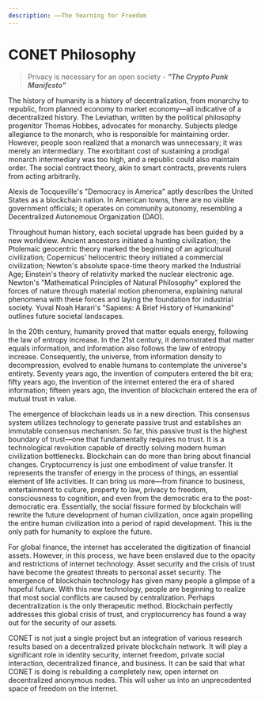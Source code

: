 ```yaml
---
description: ——The Yearning for Freedom
---
```


# CONET Philosophy

> Privacy is necessary for an open society - _**"The Crypto Punk Manifesto"**_

The history of humanity is a history of decentralization, from monarchy to republic, from planned economy to market economy—all indicative of a decentralized history. The Leviathan, written by the political philosophy progenitor Thomas Hobbes, advocates for monarchy. Subjects pledge allegiance to the monarch, who is responsible for maintaining order. However, people soon realized that a monarch was unnecessary; it was merely an intermediary. The exorbitant cost of sustaining a prodigal monarch intermediary was too high, and a republic could also maintain order. The social contract theory, akin to smart contracts, prevents rulers from acting arbitrarily.

Alexis de Tocqueville's "Democracy in America" aptly describes the United States as a blockchain nation. In American towns, there are no visible government officials; it operates on community autonomy, resembling a Decentralized Autonomous Organization (DAO).

Throughout human history, each societal upgrade has been guided by a new worldview. Ancient ancestors initiated a hunting civilization; the Ptolemaic geocentric theory marked the beginning of an agricultural civilization; Copernicus' heliocentric theory initiated a commercial civilization; Newton's absolute space-time theory marked the Industrial Age; Einstein's theory of relativity marked the nuclear electronic age. Newton's "Mathematical Principles of Natural Philosophy" explored the forces of nature through material motion phenomena, explaining natural phenomena with these forces and laying the foundation for industrial society. Yuval Noah Harari's "Sapiens: A Brief History of Humankind" outlines future societal landscapes.

In the 20th century, humanity proved that matter equals energy, following the law of entropy increase. In the 21st century, it demonstrated that matter equals information, and information also follows the law of entropy increase. Consequently, the universe, from information density to decompression, evolved to enable humans to contemplate the universe's entirety. Seventy years ago, the invention of computers entered the bit era; fifty years ago, the invention of the internet entered the era of shared information; fifteen years ago, the invention of blockchain entered the era of mutual trust in value.

The emergence of blockchain leads us in a new direction. This consensus system utilizes technology to generate passive trust and establishes an immutable consensus mechanism. So far, this passive trust is the highest boundary of trust—one that fundamentally requires no trust. It is a technological revolution capable of directly solving modern human civilization bottlenecks. Blockchain can do more than bring about financial changes. Cryptocurrency is just one embodiment of value transfer. It represents the transfer of energy in the process of things, an essential element of life activities. It can bring us more—from finance to business, entertainment to culture, property to law, privacy to freedom, consciousness to cognition, and even from the democratic era to the post-democratic era. Essentially, the social fissure formed by blockchain will rewrite the future development of human civilization, once again propelling the entire human civilization into a period of rapid development. This is the only path for humanity to explore the future.

For global finance, the internet has accelerated the digitization of financial assets. However, in this process, we have been enslaved due to the opacity and restrictions of internet technology. Asset security and the crisis of trust have become the greatest threats to personal asset security. The emergence of blockchain technology has given many people a glimpse of a hopeful future. With this new technology, people are beginning to realize that most social conflicts are caused by centralization. Perhaps decentralization is the only therapeutic method. Blockchain perfectly addresses this global crisis of trust, and cryptocurrency has found a way out for the security of our assets.

CONET is not just a single project but an integration of various research results based on a decentralized private blockchain network. It will play a significant role in identity security, internet freedom, private social interaction, decentralized finance, and business. It can be said that what CONET is doing is rebuilding a completely new, open internet on decentralized anonymous nodes. This will usher us into an unprecedented space of freedom on the internet.
